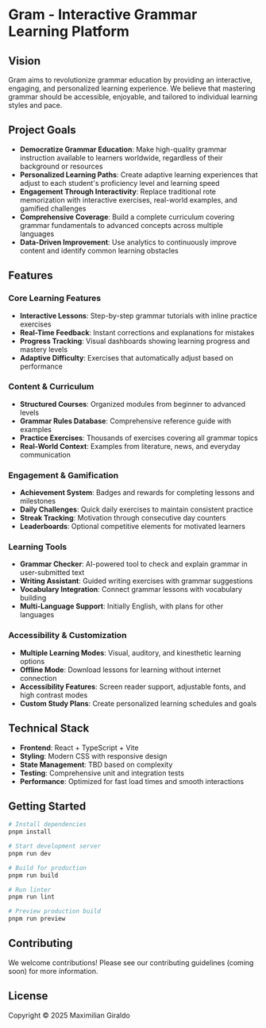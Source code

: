 # Gram - Interactive Grammar Learning Platform

## Vision

Gram aims to revolutionize grammar education by providing an interactive, engaging, and personalized learning experience. We believe that mastering grammar should be accessible, enjoyable, and tailored to individual learning styles and pace.

## Project Goals

- **Democratize Grammar Education**: Make high-quality grammar instruction available to learners worldwide, regardless of their background or resources
- **Personalized Learning Paths**: Create adaptive learning experiences that adjust to each student's proficiency level and learning speed
- **Engagement Through Interactivity**: Replace traditional rote memorization with interactive exercises, real-world examples, and gamified challenges
- **Comprehensive Coverage**: Build a complete curriculum covering grammar fundamentals to advanced concepts across multiple languages
- **Data-Driven Improvement**: Use analytics to continuously improve content and identify common learning obstacles

## Features

### Core Learning Features
- **Interactive Lessons**: Step-by-step grammar tutorials with inline practice exercises
- **Real-Time Feedback**: Instant corrections and explanations for mistakes
- **Progress Tracking**: Visual dashboards showing learning progress and mastery levels
- **Adaptive Difficulty**: Exercises that automatically adjust based on performance

### Content & Curriculum
- **Structured Courses**: Organized modules from beginner to advanced levels
- **Grammar Rules Database**: Comprehensive reference guide with examples
- **Practice Exercises**: Thousands of exercises covering all grammar topics
- **Real-World Context**: Examples from literature, news, and everyday communication

### Engagement & Gamification
- **Achievement System**: Badges and rewards for completing lessons and milestones
- **Daily Challenges**: Quick daily exercises to maintain consistent practice
- **Streak Tracking**: Motivation through consecutive day counters
- **Leaderboards**: Optional competitive elements for motivated learners

### Learning Tools
- **Grammar Checker**: AI-powered tool to check and explain grammar in user-submitted text
- **Writing Assistant**: Guided writing exercises with grammar suggestions
- **Vocabulary Integration**: Connect grammar lessons with vocabulary building
- **Multi-Language Support**: Initially English, with plans for other languages

### Accessibility & Customization
- **Multiple Learning Modes**: Visual, auditory, and kinesthetic learning options
- **Offline Mode**: Download lessons for learning without internet connection
- **Accessibility Features**: Screen reader support, adjustable fonts, and high contrast modes
- **Custom Study Plans**: Create personalized learning schedules and goals

## Technical Stack

- **Frontend**: React + TypeScript + Vite
- **Styling**: Modern CSS with responsive design
- **State Management**: TBD based on complexity
- **Testing**: Comprehensive unit and integration tests
- **Performance**: Optimized for fast load times and smooth interactions

## Getting Started

```bash
# Install dependencies
pnpm install

# Start development server
pnpm run dev

# Build for production
pnpm run build

# Run linter
pnpm run lint

# Preview production build
pnpm run preview
```

## Contributing

We welcome contributions! Please see our contributing guidelines (coming soon) for more information.

## License

Copyright &copy; 2025 Maximilian Giraldo
